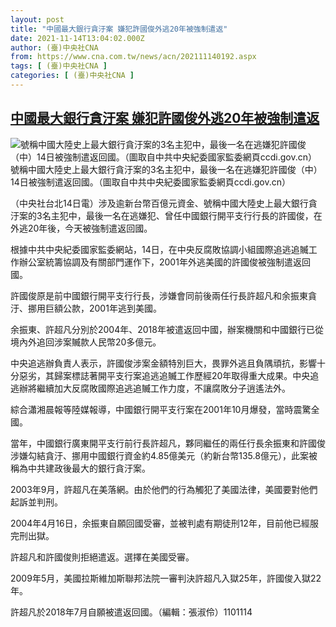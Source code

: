 ```yaml
---
layout: post
title: "中國最大銀行貪汙案 嫌犯許國俊外逃20年被強制遣返"
date: 2021-11-14T13:04:02.000Z
author: (臺)中央社CNA
from: https://www.cna.com.tw/news/acn/202111140192.aspx
tags: [ (臺)中央社CNA ]
categories: [ (臺)中央社CNA ]
---
```

<!--1636895042000-->
[中國最大銀行貪汙案 嫌犯許國俊外逃20年被強制遣返](https://www.cna.com.tw/news/acn/202111140192.aspx)
------

<div>
<div><div><div style="--aspect-ratio:1023/754;"><picture><source media="(max-width: 414px)" data-srcset="https://imgcdn.cna.com.tw/www/WebPhotos/800/20211114/1023x754_93929655117.jpg"><source media="(min-width: 413px)" data-srcset="https://imgcdn.cna.com.tw/www/WebPhotos/1024/20211114/1023x754_93929655117.jpg"><img data-src="https://imgcdn.cna.com.tw/www/WebPhotos/800/20211114/1023x754_93929655117.jpg" alt="號稱中國大陸史上最大銀行貪汙案的3名主犯中，最後一名在逃嫌犯許國俊（中）14日被強制遣返回國。（圖取自中共中央紀委國家監委網頁ccdi.gov.cn）" data-srcset="https://imgcdn.cna.com.tw/www/WebPhotos/800/20211114/1023x754_93929655117.jpg 414w, https://imgcdn.cna.com.tw/www/WebPhotos/1024/20211114/1023x754_93929655117.jpg 1024w"></picture></div><div>號稱中國大陸史上最大銀行貪汙案的3名主犯中，最後一名在逃嫌犯許國俊（中）14日被強制遣返回國。（圖取自中共中央紀委國家監委網頁ccdi.gov.cn）</div></div></div><div></div><div><p>（中央社台北14日電）涉及逾新台幣百億元資金、號稱中國大陸史上最大銀行貪汙案的3名主犯中，最後一名在逃嫌犯、曾任中國銀行開平支行行長的許國俊，在外逃20年後，今天被強制遣返回國。</p><p>根據中共中央紀委國家監委網站，14日，在中央反腐敗協調小組國際追逃追贓工作辦公室統籌協調及有關部門運作下，2001年外逃美國的許國俊被強制遣返回國。</p><p>許國俊原是前中國銀行開平支行行長，涉嫌會同前後兩任行長許超凡和余振東貪汙、挪用巨額公款，2001年逃到美國。</p><p>余振東、許超凡分別於2004年、2018年被遣返回中國，辦案機關和中國銀行已從境內外追回涉案贓款人民幣20多億元。</p><p>中央追逃辦負責人表示，許國俊涉案金額特別巨大，畏罪外逃且負隅頑抗，影響十分惡劣，其歸案標誌著開平支行案追逃追贓工作歷經20年取得重大成果。中央追逃辦將繼續加大反腐敗國際追逃追贓工作力度，不讓腐敗分子逍遙法外。</p><p>綜合瀟湘晨報等陸媒報導，中國銀行開平支行案在2001年10月爆發，當時震驚全國。</p><p>當年，中國銀行廣東開平支行前行長許超凡，夥同繼任的兩任行長余振東和許國俊涉嫌勾結貪汙、挪用中國銀行資金約4.85億美元（約新台幣135.8億元），此案被稱為中共建政後最大的銀行貪汙案。</p><p>2003年9月，許超凡在美落網。由於他們的行為觸犯了美國法律，美國要對他們起訴並判刑。</p><p>2004年4月16日，余振東自願回國受審，並被判處有期徒刑12年，目前他已經服完刑出獄。</p><p>許超凡和許國俊則拒絕遣返。選擇在美國受審。</p><p>2009年5月，美國拉斯維加斯聯邦法院一審判決許超凡入獄25年，許國俊入獄22年。</p><p>許超凡於2018年7月自願被遣返回國。（編輯：張淑伶）1101114</p></div>
</div>
